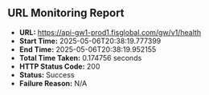 ## URL Monitoring Report

- **URL:** https://api-gw1-prod1.fisglobal.com/gw/v1/health
- **Start Time:** 2025-05-06T20:38:19.777399
- **End Time:** 2025-05-06T20:38:19.952155
- **Total Time Taken:** 0.174756 seconds
- **HTTP Status Code:** 200
- **Status:** Success
- **Failure Reason:** N/A
